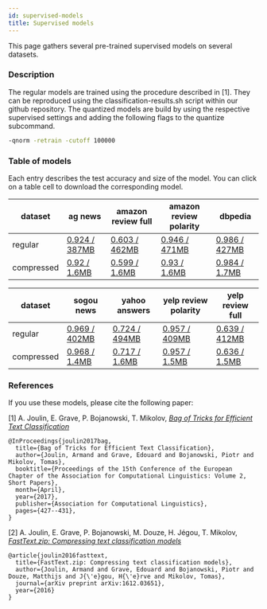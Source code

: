 ```yaml
---
id: supervised-models
title: Supervised models
---
```


This page gathers several pre-trained supervised models on several datasets.

### Description

The regular models are trained using the procedure described in [1]. They can be reproduced using the classification-results.sh script within our github repository. The quantized models are build by using the respective supervised settings and adding the following flags to the quantize subcommand.

```bash
-qnorm -retrain -cutoff 100000
```

### Table of models

Each entry describes the test accuracy and size of the model. You can click on a table cell to download the corresponding model.

| dataset   | ag news               | amazon review full    | amazon review polarity | dbpedia                |
|-----------|-----------------------|-----------------------|------------------------|------------------------|
| regular   | [0.924 / 387MB](https://dl.fbaipublicfiles.com/fasttext/supervised-models/ag_news.bin) | [0.603 / 462MB](https://dl.fbaipublicfiles.com/fasttext/supervised-models/amazon_review_full.bin) | [0.946 / 471MB](https://dl.fbaipublicfiles.com/fasttext/supervised-models/amazon_review_polarity.bin) | [0.986 / 427MB](https://dl.fbaipublicfiles.com/fasttext/supervised-models/dbpedia.bin) |
| compressed | [0.92 / 1.6MB](https://dl.fbaipublicfiles.com/fasttext/supervised-models/ag_news.ftz)    | [0.599 / 1.6MB]( https://dl.fbaipublicfiles.com/fasttext/supervised-models/amazon_review_full.ftz)   | [0.93 / 1.6MB]( https://dl.fbaipublicfiles.com/fasttext/supervised-models/amazon_review_polarity.ftz)  | [0.984 / 1.7MB]( https://dl.fbaipublicfiles.com/fasttext/supervised-models/dbpedia.ftz) |

| dataset   | sogou news           | yahoo answers          | yelp review polarity | yelp review full       |
|-----------|----------------------|------------------------|----------------------|------------------------|
| regular   | [0.969 / 402MB](https://dl.fbaipublicfiles.com/fasttext/supervised-models/sogou_news.bin) | [0.724 / 494MB](https://dl.fbaipublicfiles.com/fasttext/supervised-models/yahoo_answers.bin)| [0.957 / 409MB](https://dl.fbaipublicfiles.com/fasttext/supervised-models/yelp_review_polarity.bin)| [0.639 / 412MB](https://dl.fbaipublicfiles.com/fasttext/supervised-models/yelp_review_full.bin)|
| compressed | [0.968 / 1.4MB](https://dl.fbaipublicfiles.com/fasttext/supervised-models/sogou_news.ftz)   | [0.717 / 1.6MB](https://dl.fbaipublicfiles.com/fasttext/supervised-models/yahoo_answers.ftz)       | [0.957 / 1.5MB](https://dl.fbaipublicfiles.com/fasttext/supervised-models/yelp_review_polarity.ftz) | [0.636 / 1.5MB](https://dl.fbaipublicfiles.com/fasttext/supervised-models/yelp_review_full.ftz)  |

### References

If you use these models, please cite the following paper:

[1] A. Joulin, E. Grave, P. Bojanowski, T. Mikolov, [*Bag of Tricks for Efficient Text Classification*](https://arxiv.org/abs/1607.01759)

```markup
@InProceedings{joulin2017bag,
  title={Bag of Tricks for Efficient Text Classification},
  author={Joulin, Armand and Grave, Edouard and Bojanowski, Piotr and Mikolov, Tomas},
  booktitle={Proceedings of the 15th Conference of the European Chapter of the Association for Computational Linguistics: Volume 2, Short Papers},
  month={April},
  year={2017},
  publisher={Association for Computational Linguistics},
  pages={427--431},
}
```

[2] A. Joulin, E. Grave, P. Bojanowski, M. Douze, H. Jégou, T. Mikolov, [*FastText.zip: Compressing text classification models*](https://arxiv.org/abs/1612.03651)

```markup
@article{joulin2016fasttext,
  title={FastText.zip: Compressing text classification models},
  author={Joulin, Armand and Grave, Edouard and Bojanowski, Piotr and Douze, Matthijs and J{\'e}gou, H{\'e}rve and Mikolov, Tomas},
  journal={arXiv preprint arXiv:1612.03651},
  year={2016}
}
```
